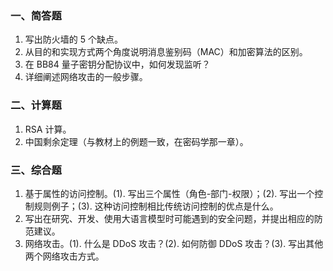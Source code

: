 ### 一、简答题

1. 写出防火墙的 5 个缺点。
2. 从目的和实现方式两个角度说明消息鉴别码（MAC）和加密算法的区别。
3. 在 BB84 量子密钥分配协议中，如何发现监听？
4. 详细阐述网络攻击的一般步骤。

### 二、计算题

1. RSA 计算。
2. 中国剩余定理（与教材上的例题一致，在密码学那一章）。

### 三、综合题

1. 基于属性的访问控制。(1). 写出三个属性（角色-部门-权限）；(2). 写出一个控制规则例子；(3). 这种访问控制相比传统访问控制的优点是什么。
2. 写出在研究、开发、使用大语言模型时可能遇到的安全问题，并提出相应的防范建议。
3. 网络攻击。(1). 什么是 DDoS 攻击？(2). 如何防御 DDoS 攻击？(3). 写出其他两个网络攻击方式。
